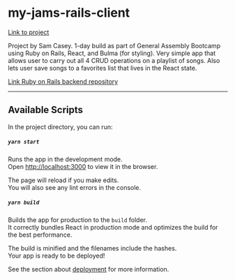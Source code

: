 
# my-jams-rails-client

[Link to project](https://my-jams-app.netlify.app)

Project by Sam Casey. 1-day build as part of General Assembly Bootcamp using Ruby on Rails, React, and Bulma (for styling). Very simple app that allows user to carry out all 4 CRUD operations on a playlist of songs. Also lets user save songs to a favorites list that lives in the React state.

[Link Ruby on Rails backend repository](https://github.com/samuel-casey/my-jams-rails-api)

---

## Available Scripts

In the project directory, you can run:

##### `yarn start`

Runs the app in the development mode.<br />
Open [http://localhost:3000](http://localhost:3000) to view it in the browser.

The page will reload if you make edits.<br />
You will also see any lint errors in the console.

##### `yarn build`

Builds the app for production to the `build` folder.<br />
It correctly bundles React in production mode and optimizes the build for the best performance.

The build is minified and the filenames include the hashes.<br />
Your app is ready to be deployed!

See the section about [deployment](https://facebook.github.io/create-react-app/docs/deployment) for more information.

